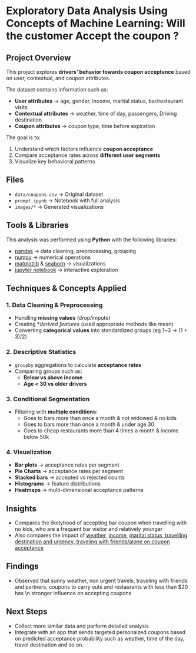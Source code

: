 # Exploratory Data Analysis Using Concepts of Machine Learning: Will the customer Accept the coupon ?

##  Project Overview  
This project explores **drivers’ behavior towards coupon acceptance** based on user, contextual, and coupon attributes.  

The dataset contains information such as:  
- **User attributes** → age, gender, income, marital status, bar/restaurant visits  
- **Contextual attributes** → weather, time of day, passengers, Driving destination  
- **Coupon attributes** → coupon type, time before expiration  

The goal is to:  
1. Understand which factors influence **coupon acceptance**  
2. Compare acceptance rates across **different user segments**  
3. Visualize key behavioral patterns  

## Files  

- `data/coupons.csv` → Original dataset  
- `prompt.ipynb` → Notebook with full analysis  
- `images/*` → Generated visualizations  


## Tools & Libraries  

This analysis was performed using **Python** with the following libraries:  

- [pandas](https://pandas.pydata.org/) → data cleaning, preprocessing, grouping  
- [numpy](https://numpy.org/) → numerical operations  
- [matplotlib](https://matplotlib.org/) & [seaborn](https://seaborn.pydata.org/) → visualizations  
- [jupyter notebook](https://jupyter.org/) → interactive exploration  


## Techniques & Concepts Applied

### 1. Data Cleaning & Preprocessing  
- Handling **missing values** (drop/impute)  
- Creating **derived features* (used appropriate methods like mean)
- Converting **categorical values** into standardized groups  (eg 1~3 -> (1 + 3)/2)

### 2. Descriptive Statistics  
- `groupby` aggregations to calculate **acceptance rates**  
- Comparing groups such as:  
  - **Below vs above income**  
  - **Age < 30 vs older drivers**  

### 3. Conditional Segmentation  
- Filtering with **multiple conditions**:  
  - Goes to bars more than once a month & not widowed & no kids  
  - Goes to bars more than once a month & under age 30  
  - Goes to cheap restaurants more than 4 times a month & income below 50k

### 4. Visualization  
- **Bar plots** → acceptance rates per segment
- **Pie Charts** → acceptance rates per segment  
- **Stacked bars** → accepted vs rejected counts  
- **Histograms** → feature distributions  
- **Heatmaps** → multi-dimensional acceptance patterns  


##  Insights  
- Compares the likelyhood of accepting bar coupon when travelling with no kids, who are a frequent bar visitor and relatively younger 
- Also compares the impact of <ins>weather</ins>, <ins>income</ins>, <ins>marital status<ins>, <ins>travelling destination and urgency</ins>, traveling with friends/alone on coupon acceptance

## Findings
- Observed that sunny weather, non urgent travels, traveling with friends and partners, coupons to carry outs and restaurants with less than $20 has \n stronger influence on accepting coupons

## Next Steps
- Collect more similar data and perform detailed analysis
- Integrate with an app that sends targeted personaized coupons based on predicted acceptance probability such as weather, time of the day, travel destination and so on.



